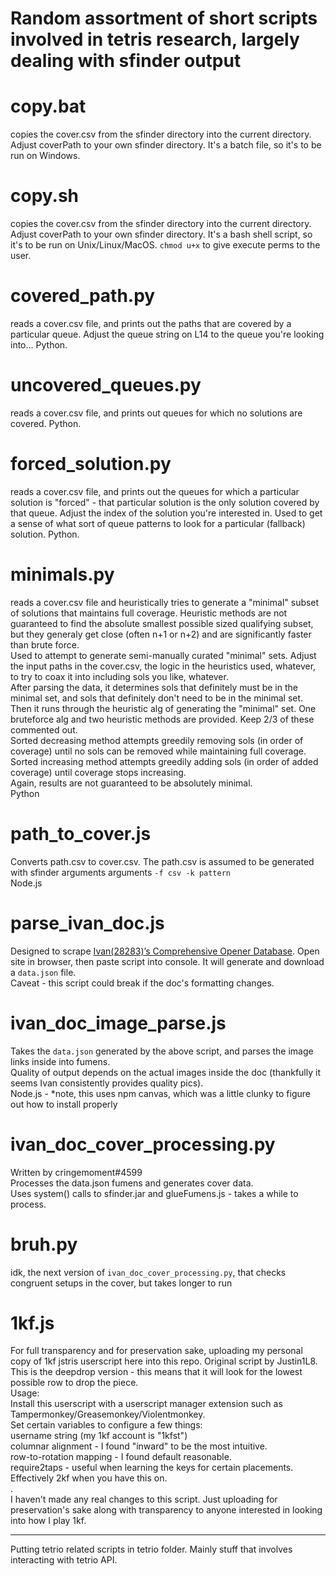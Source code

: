 # Random assortment of short scripts involved in tetris research, largely dealing with sfinder output

# copy.bat
copies the cover.csv from the sfinder directory into the current directory. Adjust coverPath to your own sfinder directory. It's a batch file, so it's to be run on Windows.

# copy.sh
copies the cover.csv from the sfinder directory into the current directory. Adjust coverPath to your own sfinder directory. It's a bash shell script, so it's to be run on Unix/Linux/MacOS. `chmod u+x` to give execute perms to the user.

# covered_path.py
reads a cover.csv file, and prints out the paths that are covered by a particular queue. Adjust the queue string on L14 to the queue you're looking into... Python.

# uncovered_queues.py
reads a cover.csv file, and prints out queues for which no solutions are covered. Python.

# forced_solution.py
reads a cover.csv file, and prints out the queues for which a particular solution is "forced" - that particular solution is the only solution covered by that queue. Adjust the index of the solution you're interested in. Used to get a sense of what sort of queue patterns to look for a particular (fallback) solution. Python.

# minimals.py
reads a cover.csv file and heuristically tries to generate a "minimal" subset of solutions that maintains full coverage. Heuristic methods are not guaranteed to find the absolute smallest possible sized qualifying subset, but they generaly get close (often n+1 or n+2) and are significantly faster than brute force.  
Used to attempt to generate semi-manually curated "minimal" sets. Adjust the input paths in the cover.csv, the logic in the heuristics used, whatever, to try to coax it into including sols you like, whatever.  
After parsing the data, it determines sols that definitely must be in the minimal set, and sols that definitely don't need to be in the minimal set. Then it runs through the heuristic alg of generating the "minimal" set. One bruteforce alg and two heuristic methods are provided. Keep 2/3 of these commented out.  
Sorted decreasing method attempts greedily removing sols (in order of coverage) until no sols can be removed while maintaining full coverage.  
Sorted increasing method attempts greedily adding sols (in order of added coverage) until coverage stops increasing.  
Again, results are not guaranteed to be absolutely minimal.  
Python

# path_to_cover.js
Converts path.csv to cover.csv. The path.csv is assumed to be generated with sfinder arguments arguments `-f csv -k pattern`  
Node.js

# parse_ivan_doc.js
Designed to scrape [Ivan(28283)’s Comprehensive Opener Database](https://docs.google.com/document/d/1rwI5Uww5AygrF3QSBm0o6hqTG1X8P2cRsJaBjYFMzDg/pub). Open site in browser, then paste script into console. It will generate and download a `data.json` file.  
Caveat - this script could break if the doc's formatting changes.

# ivan_doc_image_parse.js
Takes the `data.json` generated by the above script, and parses the image links inside into fumens.  
Quality of output depends on the actual images inside the doc (thankfully it seems Ivan consistently provides quality pics).  
Node.js - *note, this uses npm canvas, which was a little clunky to figure out how to install properly

# ivan_doc_cover_processing.py
Written by cringemoment#4599  
Processes the data.json fumens and generates cover data.  
Uses system() calls to sfinder.jar and glueFumens.js - takes a while to process.

# bruh.py
idk, the next version of `ivan_doc_cover_processing.py`, that checks congruent setups in the cover, but takes longer to run

# 1kf.js
For full transparency and for preservation sake, uploading my personal copy of 1kf jstris userscript here into this repo. Original script by Justin1L8. This is the deepdrop version - this means that it will look for the lowest possible row to drop the piece.  
Usage:  
Install this userscript with a userscript manager extension such as Tampermonkey/Greasemonkey/Violentmonkey.  
Set certain variables to configure a few things:  
username string (my 1kf account is "1kfst")  
columnar alignment - I found "inward" to be the most intuitive.  
row-to-rotation mapping - I found default reasonable.  
require2taps - useful when learning the keys for certain placements. Effectively 2kf when you have this on.  
.  
I haven't made any real changes to this script. Just uploading for preservation's sake along with transparency to anyone interested in looking into how I play 1kf.

---

Putting tetrio related scripts in tetrio folder. Mainly stuff that involves interacting with tetrio API.